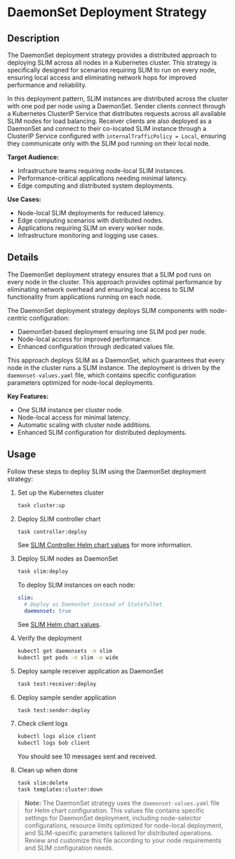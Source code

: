 # DaemonSet Deployment Strategy

## Description

The DaemonSet deployment strategy provides a distributed approach to deploying SLIM across all nodes in a Kubernetes cluster. This strategy is specifically designed for scenarios requiring SLIM to run on every node, ensuring local access and eliminating network hops for improved performance and reliability.

In this deployment pattern, SLIM instances are distributed across the cluster with one pod per node using a DaemonSet. Sender clients connect through a Kubernetes ClusterIP Service that distributes requests across all available SLIM nodes for load balancing. Receiver clients are also deployed as a DaemonSet and connect to their co-located SLIM instance through a ClusterIP Service configured with `internalTrafficPolicy = Local`, ensuring they communicate only with the SLIM pod running on their local node.

**Target Audience:**

- Infrastructure teams requiring node-local SLIM instances.
- Performance-critical applications needing minimal latency.
- Edge computing and distributed system deployments.

**Use Cases:**

- Node-local SLIM deployments for reduced latency.
- Edge computing scenarios with distributed nodes.
- Applications requiring SLIM on every worker node.
- Infrastructure monitoring and logging use cases.

## Details

The DaemonSet deployment strategy ensures that a SLIM pod runs on every node in the cluster. This approach provides optimal performance by eliminating network overhead and ensuring local access to SLIM functionality from applications running on each node.

The DaemonSet deployment strategy deploys SLIM components with node-centric configuration:

- DaemonSet-based deployment ensuring one SLIM pod per node.
- Node-local access for improved performance.
- Enhanced configuration through dedicated values file.

This approach deploys SLIM as a DaemonSet, which guarantees that every node in the cluster runs a SLIM instance. The deployment is driven by the `daemonset-values.yaml` file, which contains specific configuration parameters optimized for node-local deployments.

**Key Features:**

- One SLIM instance per cluster node.
- Node-local access for minimal latency.
- Automatic scaling with cluster node additions.
- Enhanced SLIM configuration for distributed deployments.

## Usage

Follow these steps to deploy SLIM using the DaemonSet deployment strategy:

1. Set up the Kubernetes cluster

    ```bash
    task cluster:up
    ```

1. Deploy SLIM controller chart

    ```bash
    task controller:deploy
    ```

    See [SLIM Controller Helm chart values](controller-values.yaml) for more information.

1. Deploy SLIM nodes as DaemonSet

    ```bash
    task slim:deploy
    ```

    To deploy SLIM instances on each node:

    ```yaml
    slim:
      # Deploy as DaemonSet instead of StatefulSet
      daemonset: true
    ```

    See [SLIM Helm chart values](daemonset-values.yaml).

1. Verify the deployment

    ```bash
    kubectl get daemonsets -n slim
    kubectl get pods -n slim -o wide
    ```

1. Deploy sample receiver application as DaemonSet

    ```bash
    task test:receiver:deploy
    ```

1. Deploy sample sender application

    ```bash
    task test:sender:deploy
    ```

1. Check client logs

    ```bash
    kubectl logs alice client
    kubectl logs bob client
    ```

    You should see 10 messages sent and received.

1. Clean up when done

    ```bash
    task slim:delete
    task templates:cluster:down
    ```

> **Note:** The DaemonSet strategy uses the `daemonset-values.yaml` file for Helm chart configuration. This values file contains specific settings for DaemonSet deployment, including node-selector configurations, resource limits optimized for node-local deployment, and SLIM-specific parameters tailored for distributed operations. Review and customize this file according to your node requirements and SLIM configuration needs.

